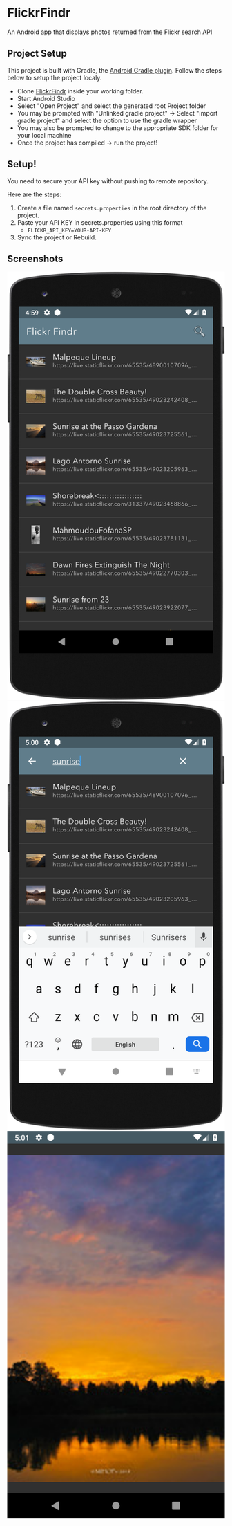 # FlickrFindr

An Android app that displays photos returned from the Flickr search API

## Project Setup

This project is built with Gradle, the [Android Gradle plugin](http://tools.android.com/tech-docs/new-build-system/user-guide). Follow the steps below to setup the project localy.

* Clone [FlickrFindr](https://github.com/TheDancerCodes/FlickrFindr) inside your working folder.
* Start Android Studio
* Select "Open Project" and select the generated root Project folder
* You may be prompted with "Unlinked gradle project" -> Select "Import gradle project" and select
the option to use the gradle wrapper
* You may also be prompted to change to the appropriate SDK folder for your local machine
* Once the project has compiled -> run the project!

## Setup!

You need to secure your API key  without pushing to remote repository.

Here are the steps:

1. Create a file named `secrets.properties` in the root directory of the project.
2.  Paste your API KEY in secrets.properties using this format
    * `FLICKR_API_KEY=YOUR-API-KEY`
3. Sync the project or Rebuild.

## Screenshots
 ![Home View](art/home.png?raw=true "Home View")
 ![Search View](art/search-view.png?raw=true "Search View")
 ![Detail View](art/detail-view.png?raw=true "Detail View")

